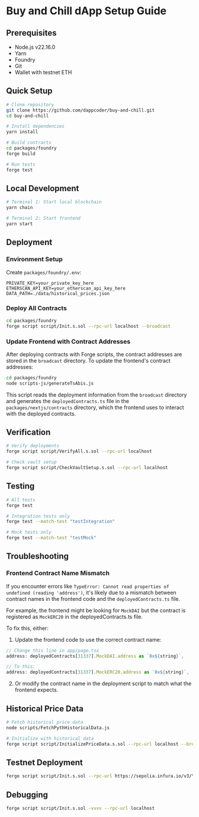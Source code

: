 # Buy and Chill dApp Setup Guide

## Prerequisites

- Node.js v22.16.0
- Yarn
- Foundry
- Git
- Wallet with testnet ETH

## Quick Setup

```bash
# Clone repository
git clone https://github.com/dappcoder/buy-and-chill.git
cd buy-and-chill

# Install dependencies
yarn install

# Build contracts
cd packages/foundry
forge build

# Run tests
forge test
```

## Local Development

```bash
# Terminal 1: Start local blockchain
yarn chain

# Terminal 2: Start frontend
yarn start
```

## Deployment

### Environment Setup

Create `packages/foundry/.env`:
```
PRIVATE_KEY=your_private_key_here
ETHERSCAN_API_KEY=your_etherscan_api_key_here
DATA_PATH=./data/historical_prices.json
```

### Deploy All Contracts

```bash
cd packages/foundry
forge script script/Init.s.sol --rpc-url localhost --broadcast
```

### Update Frontend with Contract Addresses

After deploying contracts with Forge scripts, the contract addresses are stored in the `broadcast` directory. To update the frontend's contract addresses:

```bash
cd packages/foundry
node scripts-js/generateTsAbis.js
```

This script reads the deployment information from the `broadcast` directory and generates the `deployedContracts.ts` file in the `packages/nextjs/contracts` directory, which the frontend uses to interact with the deployed contracts.

## Verification

```bash
# Verify deployments
forge script script/VerifyAll.s.sol --rpc-url localhost

# Check vault setup
forge script script/CheckVaultSetup.s.sol --rpc-url localhost
```

## Testing

```bash
# All tests
forge test

# Integration tests only
forge test --match-test "testIntegration"

# Mock tests only
forge test --match-test "testMock"
```

## Troubleshooting

### Frontend Contract Name Mismatch

If you encounter errors like `TypeError: Cannot read properties of undefined (reading 'address')`, it's likely due to a mismatch between contract names in the frontend code and the `deployedContracts.ts` file.

For example, the frontend might be looking for `MockDAI` but the contract is registered as `MockERC20` in the deployedContracts.ts file.

To fix this, either:

1. Update the frontend code to use the correct contract name:

```typescript
// Change this line in app/page.tsx
address: deployedContracts[31337].MockDAI.address as `0x${string}`,

// To this:
address: deployedContracts[31337].MockERC20.address as `0x${string}`,
```

2. Or modify the contract name in the deployment script to match what the frontend expects.

## Historical Price Data

```bash
# Fetch historical price data
node scripts/FetchPythHistoricalData.js

# Initialize with historical data
forge script script/InitializePriceData.s.sol --rpc-url localhost --broadcast
```

## Testnet Deployment

```bash
forge script script/Init.s.sol --rpc-url https://sepolia.infura.io/v3/YOUR_INFURA_KEY --broadcast --verify
```

## Debugging

```bash
forge script script/Init.s.sol -vvvv --rpc-url localhost
```
